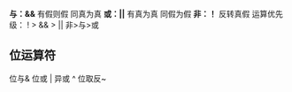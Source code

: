 **与：&&** 有假则假 同真为真
**或：||** 有真为真 同假为假
**非：！** 反转真假
运算优先级： ! > && > ||
非>与>或
## 位运算符
位与&
位或 |
异或 ^
位取反~